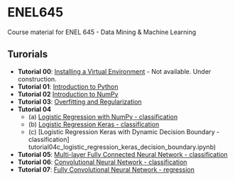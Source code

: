 # ENEL645
Course material for ENEL 645 - Data Mining &amp; Machine Learning 

## Turorials


- **Tutorial 00**: [Installing a Virtual Environment](JNotebooks/install_venv.ipynb) - Not available. Under construction.
- **Tutorial 01**: [Introduction to Python](JNotebooks/tutorial01-python.ipynb)
- **Tutorial 02** [Introduction to NumPy](JNotebooks/tutorial02-numpy.ipynb)
- **Tutorial 03**: [Overfitting and Regularization](JNotebooks/tutorial03-overfitting_regularization.ipynb)
- **Tutorial 04** 
   - (a) [Logistic Regression with NumPy - classification](JNotebooks/tutorial04a_logistic_regression_numpy)
   - (b) [Logistic Regression Keras - classification](tutorial04b_logistic_regression_keras.ipynb)
   - (c) [Logistic Regression Keras with Dynamic Decision Boundary - classification] tutorial04c_logistic_regression_keras_decision_boundary.ipynb)
- **Tutorial 05**: [Multi-layer Fully Connected Neural Network - classification](JNotebooks/tutorial05_multi_layer_neural_network.ipynb)
- **Tutorial 06**: [Convolutional Neural Network - classification](JNotebooks/tutorial06_magnetic_field_scanner_vendor_classification.ipynb)
- **Tutorial 07**: [Fully Convolutional Neural Network - regression](JNotebooks/tutorial07_fully_convolutional_neural_network.ipynb)
